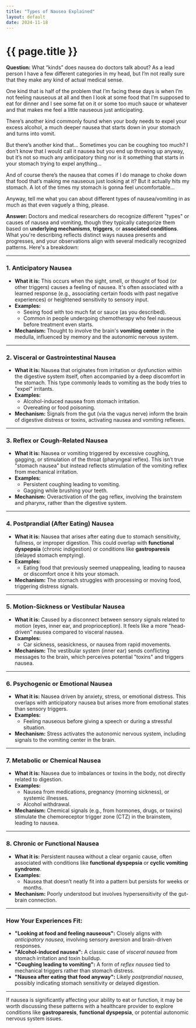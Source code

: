 ```yaml
---
title: "Types of Nausea Explained"
layout: default
date: 2024-11-18
---
```


# {{ page.title }}

**Question:** What “kinds” does nausea do doctors talk about? As a lead person I have a few different categories in my head, but I’m not really sure that they make any kind of actual medical sense.

One kind that is half of the problem that I’m facing these days is when I’m not feeling nauseous at all and then I look at some food that I’m supposed to eat for dinner and I see some fat on it or some too much sauce or whatever and that makes me feel a little nauseous just anticipating.

There’s another kind commonly found when your body needs to expel your excess alcohol, a much deeper nausea that starts down in your stomach and turns into vomit. 

But there’s another kind that… Sometimes you can be coughing too much? I don’t know that I would call it nausea but you end up throwing up anyway, but it’s not so much any anticipatory thing nor is it something that starts in your stomach trying to expel anything… 

And of course there’s the nausea that comes if I do manage to choke down that food that’s making me nauseous just looking at it? But it actually hits my stomach. A lot of the times my stomach is gonna feel uncomfortable… 

Anyway, tell me what you can about different types of nausea/vomiting in as much as that even vaguely a thing, please.

**Answer:** Doctors and medical researchers do recognize different "types" or causes of nausea and vomiting, though they typically categorize them based on **underlying mechanisms**, **triggers**, or **associated conditions**. What you're describing reflects distinct ways nausea presents and progresses, and your observations align with several medically recognized patterns. Here's a breakdown:

---

### 1. **Anticipatory Nausea**  
   - **What it is:** This occurs when the sight, smell, or thought of food (or other triggers) causes a feeling of nausea. It's often associated with a learned response (e.g., associating certain foods with past negative experiences) or heightened sensitivity to sensory input.  
   - **Examples:** 
     - Seeing food with too much fat or sauce (as you described).  
     - Common in people undergoing chemotherapy who feel nauseous before treatment even starts.  
   - **Mechanism:** Thought to involve the brain's **vomiting center** in the medulla, influenced by memory and the autonomic nervous system.  

---

### 2. **Visceral or Gastrointestinal Nausea**  
   - **What it is:** Nausea that originates from irritation or dysfunction within the digestive system itself, often accompanied by a deep discomfort in the stomach. This type commonly leads to vomiting as the body tries to "expel" irritants.  
   - **Examples:**
     - Alcohol-induced nausea from stomach irritation.  
     - Overeating or food poisoning.  
   - **Mechanism:** Signals from the gut (via the vagus nerve) inform the brain of digestive distress or toxins, activating nausea and vomiting reflexes.  

---

### 3. **Reflex or Cough-Related Nausea**  
   - **What it is:** Nausea or vomiting triggered by excessive coughing, gagging, or stimulation of the throat (pharyngeal reflex). This isn’t true "stomach nausea" but instead reflects stimulation of the vomiting reflex from mechanical irritation.  
   - **Examples:** 
     - Persistent coughing leading to vomiting.  
     - Gagging while brushing your teeth.  
   - **Mechanism:** Overactivation of the gag reflex, involving the brainstem and pharynx, rather than the digestive system.  

---

### 4. **Postprandial (After Eating) Nausea**  
   - **What it is:** Nausea that arises after eating due to stomach sensitivity, fullness, or improper digestion. This could overlap with **functional dyspepsia** (chronic indigestion) or conditions like **gastroparesis** (delayed stomach emptying).  
   - **Examples:**  
     - Eating food that previously seemed unappealing, leading to nausea or discomfort once it hits your stomach.  
   - **Mechanism:** The stomach struggles with processing or moving food, triggering distress signals.  

---

### 5. **Motion-Sickness or Vestibular Nausea**  
   - **What it is:** Caused by a disconnect between sensory signals related to motion (eyes, inner ear, and proprioception). It feels like a more "head-driven" nausea compared to visceral nausea.  
   - **Examples:**  
     - Car sickness, seasickness, or nausea from rapid movements.  
   - **Mechanism:** The vestibular system (inner ear) sends conflicting messages to the brain, which perceives potential "toxins" and triggers nausea.  

---

### 6. **Psychogenic or Emotional Nausea**  
   - **What it is:** Nausea driven by anxiety, stress, or emotional distress. This overlaps with anticipatory nausea but arises more from emotional states than sensory triggers.  
   - **Examples:**  
     - Feeling nauseous before giving a speech or during a stressful situation.  
   - **Mechanism:** Stress activates the autonomic nervous system, including signals to the vomiting center in the brain.  

---

### 7. **Metabolic or Chemical Nausea**  
   - **What it is:** Nausea due to imbalances or toxins in the body, not directly related to digestion.  
   - **Examples:**  
     - Nausea from medications, pregnancy (morning sickness), or systemic illnesses.  
     - Alcohol withdrawal.  
   - **Mechanism:** Chemical signals (e.g., from hormones, drugs, or toxins) stimulate the chemoreceptor trigger zone (CTZ) in the brainstem, leading to nausea.  

---

### 8. **Chronic or Functional Nausea**  
   - **What it is:** Persistent nausea without a clear organic cause, often associated with conditions like **functional dyspepsia** or **cyclic vomiting syndrome**.  
   - **Examples:**  
     - Nausea that doesn’t neatly fit into a pattern but persists for weeks or months.  
   - **Mechanism:** Poorly understood but involves hypersensitivity of the gut-brain connection.  

---

### How Your Experiences Fit:
- **"Looking at food and feeling nauseous":** Closely aligns with *anticipatory nausea*, involving sensory aversion and brain-driven responses.  
- **"Alcohol-induced nausea":** A classic case of *visceral nausea* from stomach irritation and toxin buildup.  
- **"Coughing leading to vomiting":** A form of *reflex nausea* tied to mechanical triggers rather than stomach distress.  
- **"Nausea after eating that food anyway":** Likely *postprandial nausea*, possibly indicating stomach sensitivity or delayed digestion.

---

If nausea is significantly affecting your ability to eat or function, it may be worth discussing these patterns with a healthcare provider to explore conditions like **gastroparesis**, **functional dyspepsia**, or potential autonomic nervous system issues.
